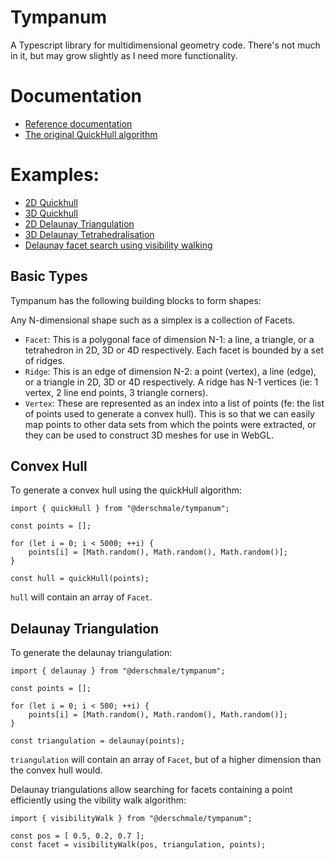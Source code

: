 # Tympanum

A Typescript library for multidimensional geometry code. There's not much in it, but may grow slightly as I need more
functionality.

# Documentation

- [Reference documentation](https://derschmale.github.io/tympanum/docs/index.html)
- [The original QuickHull algorithm](https://www.researchgate.net/publication/2641780_The_QuickHull_Algorithm_for_Convex_Hulls)

# Examples:

- [2D Quickhull](https://derschmale.github.io/tympanum/examples/convex_hull_2d/index.html)
- [3D Quickhull](https://derschmale.github.io/tympanum/examples/convex_hull_3d/index.html)
- [2D Delaunay Triangulation](https://derschmale.github.io/tympanum/examples/delaunay_2d/index.html)
- [3D Delaunay Tetrahedralisation](https://derschmale.github.io/tympanum/examples/delaunay_3d/index.html)
- [Delaunay facet search using visibility walking](https://derschmale.github.io/tympanum/examples/walk_2d/index.html)

## Basic Types

Tympanum has the following building blocks to form shapes:

Any N-dimensional shape such as a simplex is a collection of Facets.
- `Facet`: This is a polygonal face of dimension N-1: a line, a triangle, or a tetrahedron in 2D, 3D or 4D respectively. 
  Each facet is bounded by a set of ridges.
- `Ridge`: This is an edge of dimension N-2: a point (vertex), a line (edge), or a triangle in 2D, 3D or 4D respectively.
  A ridge has N-1 vertices (ie: 1 vertex, 2 line end points, 3 triangle corners).
- `Vertex`: These are represented as an index into a list of points (fe: the list of points used to generate a convex 
  hull). This is so that we can easily map points to other data sets from which the points were extracted, or they can
  be used to construct 3D meshes for use in WebGL.
  
## Convex Hull

To generate a convex hull using the quickHull algorithm:

```
import { quickHull } from "@derschmale/tympanum";

const points = [];

for (let i = 0; i < 5000; ++i) {  
    points[i] = [Math.random(), Math.random(), Math.random()];
}

const hull = quickHull(points);

```

`hull` will contain an array of `Facet`.

## Delaunay Triangulation

To generate the delaunay triangulation:

```
import { delaunay } from "@derschmale/tympanum";

const points = [];

for (let i = 0; i < 500; ++i) {  
    points[i] = [Math.random(), Math.random(), Math.random()];
}

const triangulation = delaunay(points);

```

`triangulation` will contain an array of `Facet`, but of a higher dimension than the convex hull would.

Delaunay triangulations allow searching for facets containing a point efficiently using the vibility walk algorithm:

```
import { visibilityWalk } from "@derschmale/tympanum";

const pos = [ 0.5, 0.2, 0.7 ];
const facet = visibilityWalk(pos, triangulation, points);

```